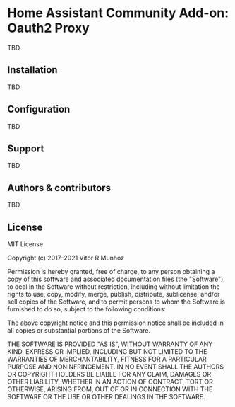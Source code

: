 # Home Assistant Community Add-on: Oauth2 Proxy

TBD

## Installation

TBD

## Configuration

TBD

## Support

TBD

## Authors & contributors

TBD

## License

MIT License

Copyright (c) 2017-2021 Vitor R Munhoz

Permission is hereby granted, free of charge, to any person obtaining a copy
of this software and associated documentation files (the "Software"), to deal
in the Software without restriction, including without limitation the rights
to use, copy, modify, merge, publish, distribute, sublicense, and/or sell
copies of the Software, and to permit persons to whom the Software is
furnished to do so, subject to the following conditions:

The above copyright notice and this permission notice shall be included in all
copies or substantial portions of the Software.

THE SOFTWARE IS PROVIDED "AS IS", WITHOUT WARRANTY OF ANY KIND, EXPRESS OR
IMPLIED, INCLUDING BUT NOT LIMITED TO THE WARRANTIES OF MERCHANTABILITY,
FITNESS FOR A PARTICULAR PURPOSE AND NONINFRINGEMENT. IN NO EVENT SHALL THE
AUTHORS OR COPYRIGHT HOLDERS BE LIABLE FOR ANY CLAIM, DAMAGES OR OTHER
LIABILITY, WHETHER IN AN ACTION OF CONTRACT, TORT OR OTHERWISE, ARISING FROM,
OUT OF OR IN CONNECTION WITH THE SOFTWARE OR THE USE OR OTHER DEALINGS IN THE
SOFTWARE.

[semver]: http://semver.org/spec/v2.0.0.html
